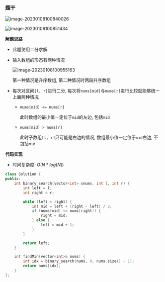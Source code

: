 ### 题干

![image-20230108100840026](http://www.cdn.liver0377.xyz/typora/202301081008721.png)

![image-20230108100851434](http://www.cdn.liver0377.xyz/typora/202301081008773.png)



**解题思路**

- 此题使用二分求解

- 输入数组的形态有两种情况

  ![image-20230108100955163](http://www.cdn.liver0377.xyz/typora/202301081204068.png)

  第一种情况是升序数组, 第二种情况时两段升序数组

- 每次对区间`[l, r]`进行二分, 每次将`nums[mid]`与`nums[r]`进行比较就能够统一上面两种情况

  - `nums[mid] <= nums[r]`

    此时数组的最小值一定位于`mid`的左边, 包括`mid`

  - `nums[mid] > nums[r]`

    此时子数组`[l, r]`只可能是右边的情况, 数组最小值一定位于`mid`右边, 不包括`mid`





**代码实现**

- 时间复杂度: $O(N * log(N))$

```cc
class Solution {
public:
    int binary_search(vector<int> &nums, int l, int r) {
        int left = l;
        int right = r;

        while (left < right) {
            int mid = left + (right - left) / 2;
            if (nums[mid] <= nums[right]) {
                right = mid;
            } else {
                left = mid + 1;
            }
        }

        return left;
    }

    int findMin(vector<int>& nums) {
        int idx = binary_search(nums, 0, nums.size() - 1);
        return nums[idx];
    }
};
```

